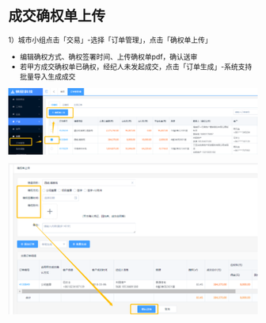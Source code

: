 # 成交确权单上传

1）城市小组点击「交易」-选择「订单管理」，点击「确权单上传」

* 编辑确权方式、确权签署时间、上传确权单pdf，确认送审
* 若甲方成交确权单已确权，经纪人未发起成交，点击「订单生成」-系统支持批量导入生成成交

![](/1/确权单)

![](/2/确权2)

